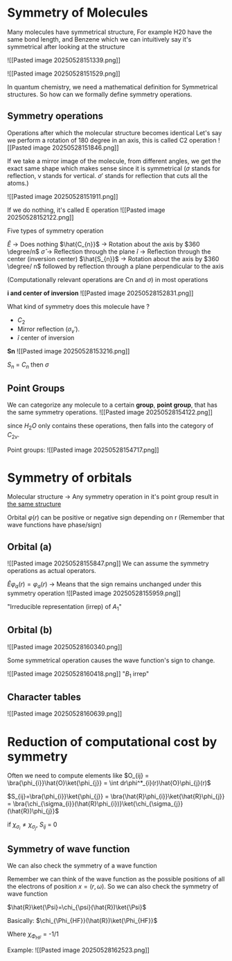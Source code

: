 
# Symmetry of Molecules

Many molecules have symmetrical structure,
For example H20 have the same bond length, and Benzene which we can intuitively say it's symmetrical after looking at the structure

![[Pasted image 20250528151339.png]]

![[Pasted image 20250528151529.png]]

In quantum chemistry, we need a mathematical definition for Symmetrical structures.
So how can we formally define symmetry operations.

## Symmetry operations

Operations after which the molecular structure becomes identical
Let's say we perform a rotation of 180 degree in an axis, this is called C2 operation
![[Pasted image 20250528151846.png]]

If we take a mirror image of the molecule, from different angles, we get the exact same shape which makes sense since it is symmetrical ($\sigma$ stands for reflection, v stands for vertical. $\sigma'$ stands for reflection that cuts all the atoms.)

![[Pasted image 20250528151911.png]]

If we do nothing, it's called E operation
![[Pasted image 20250528152122.png]]


Five types of symmetry operation

$\hat{E}$ -> Does nothing
$\hat{C_{n}}$ -> Rotation about the axis by $360 \degree/n$
$\hat{\sigma}$ -> Reflection through the plane
$\hat{i}$ -> Reflection through the center (inversion center)
$\hat{S_{n}}$ -> Rotation about the axis by $360 \degree/ n$ followed by reflection through a plane perpendicular to the axis

(Computationally relevant operations are Cn and $\sigma$) in most operations

**i and center of inversion**
![[Pasted image 20250528152831.png]]

What kind of symmetry does this molecule have ?
- $C_{2}$
- Mirror reflection ($\sigma_{v}'$).
- $\hat{i}$ center of inversion

**Sn**
 ![[Pasted image 20250528153216.png]]

$S_{n}$ = $C_{n}$ then $\sigma$

## Point Groups

We can categorize any molecule to a certain **group**, **point group**, that has the same symmetry operations. 
![[Pasted image 20250528154122.png]]

since $H_{2}O$ only contains these operations, then falls into the category of $C_{2v}$.

Point groups:
![[Pasted image 20250528154717.png]]


# Symmetry of orbitals

Molecular structure
-> Any symmetry operation in it's point group result in <u>the same structure</u>

Orbital $\varphi(r)$ can be positive or negative sign depending on r
(Remember that wave functions have phase/sign)

## Orbital (a)

![[Pasted image 20250528155847.png]]
We can assume the symmetry operations as actual operators.

$\hat{E}\varphi_{a}(r) = \varphi_{a}(r)$ -> Means that the sign remains unchanged under this symmetry operation
![[Pasted image 20250528155959.png]]

"Irreducible representation (irrep) of $A_{1}$"

## Orbital (b)

![[Pasted image 20250528160340.png]]

Some symmetrical operation causes the wave function's sign to change.

![[Pasted image 20250528160418.png]]
"$B_{1}$ irrep"


## Character tables
![[Pasted image 20250528160639.png]]


# Reduction of computational cost by symmetry

Often we need to compute elements like
$O_{ij} = \bra{\phi_{i}}\hat{O}\ket{\phi_{j}} = \int dr\phi^*_{i}(r)\hat{O}\phi_{j}(r)$

$S_{ij}=\bra{\phi_{i}}\ket{\phi_{j}} = \bra{\hat{R}\phi_{i}}\ket{\hat{R}\phi_{j}} = \bra{\chi_{\sigma_{i}}(\hat{R}\phi_{i})}\ket{\chi_{\sigma_{j}}(\hat{R})\phi_{j}}$

if $\chi_{\sigma_{i}} \neq \chi_{\sigma_{j}}$, $S_{ij}$ = 0

## Symmetry of wave function

We can also check the symmetry of a wave function

Remember we can think of the wave function as the possible positions of all the electrons of position $x = (r, \omega)$. So we can also check the symmetry of wave function

$\hat{R}\ket{\Psi}=\chi_{\psi}(\hat{R})\ket{\Psi}$

Basically:
$\chi_{\Phi_{HF}}(\hat{R})\ket{\Phi_{HF}}$

Where $\chi_{\Phi_{HF}}$ = -1/1

Example:
![[Pasted image 20250528162523.png]]

